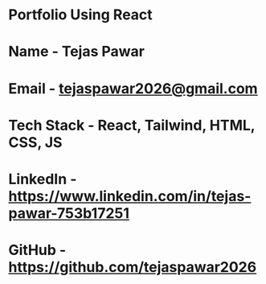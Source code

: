 # Portfolio Using React 
# Name - Tejas Pawar
# Email - tejaspawar2026@gmail.com
# Tech Stack - React, Tailwind, HTML, CSS, JS
# LinkedIn - https://www.linkedin.com/in/tejas-pawar-753b17251 
# GitHub - https://github.com/tejaspawar2026